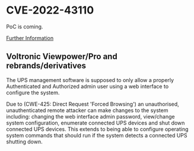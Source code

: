 # CVE-2022-43110
PoC is coming.

[Further Information](https://www.ready2disclose.com/vpow-31491-43110/)

## Voltronic Viewpower/Pro and rebrands/derivatives
The UPS management software is supposed to only allow a properly Authenticated and Authorized admin user using a web interface to configure the system.

Due to (CWE-425: Direct Request 'Forced Browsing') an unauthorised, unauthenticated remote attacker can make changes to the system including: changing the web interface admin password, view/change system configuration, enumerate connected UPS devices and shut down connected UPS devices. This extends to being able to configure operating system commands that should run if the system detects a connected UPS shutting down.
